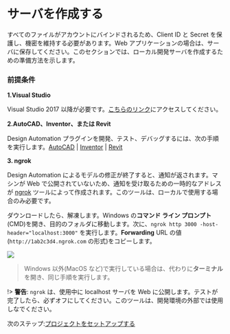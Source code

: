 # サーバを作成する

すべてのファイルがアカウントにバインドされるため、Client ID と Secret を保護し、機密を維持する必要があります。Web アプリケーションの場合は、サーバに保存してください。このセクションでは、ローカル開発サーバを作成するための準備方法を示します。

### 前提条件

**1\.Visual Studio**

Visual Studio 2017 以降が必要です。[こちらのリンク](https://visualstudio.microsoft.com/vs/)にアクセスしてください。

**2\.AutoCAD、Inventor、または Revit**

Design Automation プラグインを開発、テスト、デバッグするには、次の手順を実行します。[AutoCAD](https://www.autodesk.com/products/autocad/overview) | [Inventor](https://www.autodesk.com/products/inventor/overview) | [Revit](https://www.autodesk.com/products/revit/overview)

**3\. ngrok**

Design Automation によるモデルの修正が終了すると、通知が返されます。マシンが Web で公開されていないため、通知を受け取るための一時的なアドレスが [ngrok](https://ngrok.com/) ツールによって作成されます。このツールは、ローカルで使用する場合のみ必要です。 

ダウンロードしたら、解凍します。Windows の**コマンド ライン プロンプト**(CMD)を開き、目的のフォルダに移動します。次に、`ngrok http 3000 -host-header="localhost:3000"` を実行します。**Forwarding** URL の値(`http://1ab2c3d4.ngrok.com` の形式)をコピーします。

![](/_media/designautomation/ngrok.gif)

> Windows 以外(MacOS など)で実行している場合は、代わりに**ターミナル**を開き、同じ手順を実行します。

!> **警告**: `ngrok` は、使用中に localhost サーバを Web に公開します。テストが完了したら、必ずオフにしてください。このツールは、開発環境の外部では使用しなでください。

次のステップ:[プロジェクトをセットアップする](/ja-JP/environment/setup/netcore_da)
